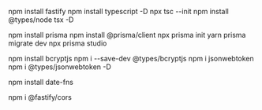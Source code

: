 npm install fastify
npm install typescript -D
npx tsc --init
npm install @types/node tsx -D

npm install prisma
npm install @prisma/client
npx prisma init
yarn prisma migrate dev
npx prisma studio


npm install bcryptjs
npm i --save-dev @types/bcryptjs
npm i jsonwebtoken
npm i @types/jsonwebtoken -D

npm install date-fns

npm i @fastify/cors
